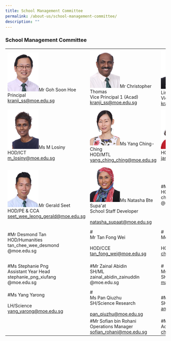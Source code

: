 ```yaml
---
title: School Management Committee
permalink: /about-us/school-management-committee/
description: ""
---
```

### School Management Committee

|  	|  	|  	|  	|
|---	|---	|---	|---	|
| <img src="/images/1smcsmc.png" style="width:40%">Mr Goh Soon Hoe<br>Principal<br>kranji_ss@moe.edu.sg 	| <img src="/images/2smcsmc.png" style="width:45%">Mr Christopher Thomas<br>Vice Principal 1 (Acad)<br>kranji_ss@moe.edu.sg 	| <img src="/images/3smcsmc.png" style="width:45%">Mrs Oh-Ong Lay Ling<br>Vice Principal 2 (Acad)<br>kranji_ss@moe.edu.sg 	|  	|
| <img src="/images/4smcsmc.png" style="width:40%">Ms M Losiny<br>HOD/ICT<br>m_losiny@moe.edu.sg 	| <img src="/images/5smcsmc.png" style="width:45%">Ms Yang Ching-Ching<br>HOD/MTL<br>yang_ching_ching@moe.edu.sg 	| <img src="/images/6smcsmc.png" style="width:45%">Ms Yap Janny<br>HOD/Math<br>janny_yap@moe.edu.sg 	| <img src="/images/7smcsmc.png" style="width:45%">Ms Yap Chin Ping, Amy<br>HOD/EL<br>yap_chin_ping@moe.edu.sg 	|
| <img src="/images/8smcsmc.png" style="width:40%">Mr Gerald Seet<br>HOD/PE & CCA<br>seet_wee_leong_gerald@moe.edu.sg 	| <img src="/images/9smcsmc.png" style="width:45%">Ms Natasha Bte Supa'at<br>School Staff Developer<br><br>natasha_supaat@moe.edu.sg 	| #Mr Jeremy Chan<br>HOD/Character Guidance<br>chan_mun_leong_jeremy<br>@moe.edu.sg 	| #Mr Chang Long Poh<br>HOD/Aesthetics<br>chang_long_poh<br>@moe.edu.sg 	|
| #Mr Desmond Tan<br>HOD/Humanities<br>tan_chee_wee_desmond<br>@moe.edu.sg 	| #<br>Mr Tan Fong Wei<br><br>HOD/CCE<br>tan_fong_wei@moe.edu.sg 	| #<br>Mdm Chong Keting<br><br>HOD/Science<br>chong_keting@moe.edu.sg 	| #<br><br><br>Mr Guay Hansen<br>Year Head (Upper Sec)<br>guay_hansen@moe.edu.sg 	|
| #Ms Stephanie Png<br>Assistant Year Head<br>stephanie_png_xiufang<br>@moe.edu.sg 	| #Mr Zainal Abidin<br>SH/ML<br>zainal_abidin_zainuddin<br>@moe.edu.sg 	| #<br>Ms Felicia Mah<br>SH/Student Well-Being<br>mah_rui_jing_felicia@moe.edu.sg 	| #<br>Mr Ang Yong Quan Joshua<br>SH/CCE<br><br>joshua_ang@moe.edu.sg 	|
| #Ms Yang Yarong<br><br>LH/Science<br>yang_yarong@moe.edu.sg 	| #<br>Ms Pan Qiuzhu<br>SH/Science Research<br><br>pan_qiuzhu@moe.edu.sg 	| #Ms Ang Peiyi Peggen<br>SH/ Student Leadership<br>ang_peiyi_peggen@moe.edu.sg 	| #Ms May Ng<br>LH/Humanities<br>may_ng_gui_zhen@moe.edu.sg 	|
|  	| #Mr Sofian bin Rohani<br>Operations Manager<br>sofian_rohani@moe.edu.sg 	| #Mdm Chua Hern Ying<br>Administration Manager<br>chua_hern_ying@moe.edu.sg 	|  	|